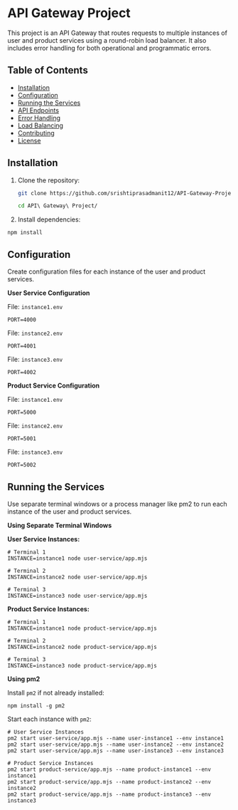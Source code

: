 # API Gateway Project

This project is an API Gateway that routes requests to multiple instances of user and product services using a round-robin load balancer. It also includes error handling for both operational and programmatic errors.

## Table of Contents

- [Installation](#installation)
- [Configuration](#configuration)
- [Running the Services](#running-the-services)
- [API Endpoints](#api-endpoints)
- [Error Handling](#error-handling)
- [Load Balancing](#load-balancing)
- [Contributing](#contributing)
- [License](#license)

## Installation

1. Clone the repository:
   ```sh
   git clone https://github.com/srishtiprasadmanit12/API-Gateway-Project.git
   
   cd API\ Gateway\ Project/

2. Install dependencies:

`npm install`

## Configuration
Create configuration files for each instance of the user and product services.

**User Service Configuration**

File: `instance1.env`

```
PORT=4000
```

File: `instance2.env`

```
PORT=4001
```

File: `instance3.env`

```
PORT=4002
```

**Product Service Configuration**

File: `instance1.env`

```
PORT=5000
```

File: `instance2.env`

```
PORT=5001
```

File: `instance3.env`

```
PORT=5002
```

## Running the Services
Use separate terminal windows or a process manager like pm2 to run each instance of the user and product services.

**Using Separate Terminal Windows**

**User Service Instances:**

```
# Terminal 1
INSTANCE=instance1 node user-service/app.mjs

# Terminal 2
INSTANCE=instance2 node user-service/app.mjs

# Terminal 3
INSTANCE=instance3 node user-service/app.mjs
```

**Product Service Instances:**
```
# Terminal 1
INSTANCE=instance1 node product-service/app.mjs

# Terminal 2
INSTANCE=instance2 node product-service/app.mjs

# Terminal 3
INSTANCE=instance3 node product-service/app.mjs
```

**Using pm2**

Install `pm2` if not already installed:

```
npm install -g pm2
```

Start each instance with `pm2`:

```
# User Service Instances
pm2 start user-service/app.mjs --name user-instance1 --env instance1
pm2 start user-service/app.mjs --name user-instance2 --env instance2
pm2 start user-service/app.mjs --name user-instance3 --env instance3

# Product Service Instances
pm2 start product-service/app.mjs --name product-instance1 --env instance1
pm2 start product-service/app.mjs --name product-instance2 --env instance2
pm2 start product-service/app.mjs --name product-instance3 --env instance3
```

